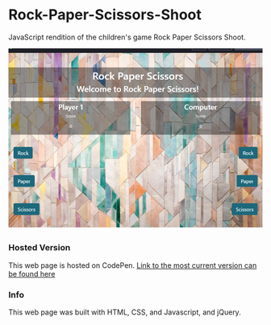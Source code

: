 # Rock-Paper-Scissors-Shoot
JavaScript rendition of the children's game Rock Paper Scissors Shoot. 

![Screenshot](https://raw.githubusercontent.com/oh-angelina/Rock-Paper-Scissors-Shoot/master/html/images/rps.png)

### Hosted Version
This web page is hosted on CodePen. [Link to the most current version can be found here](https://codepen.io/oh-angelina/full/ZEEjLOr)

### Info
This web page was built with HTML, CSS, and Javascript, and jQuery.
